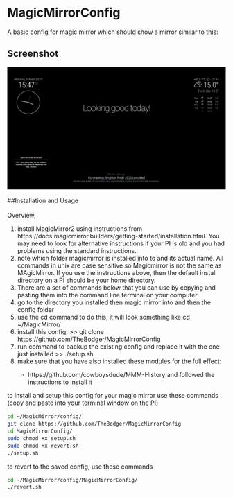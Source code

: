 # MagicMirrorConfig

A basic config for magic mirror which should show a mirror similar to this:

## Screenshot

![Technojam Config Screenshot](screenshot.bmp)

##Installation and Usage <BR><BR>
Overview, 
<ol>
<li>
install MagicMirror2 using instructions from https://docs.magicmirror.builders/getting-started/installation.html. You may need to look for alternative instructions if your PI is old and you had problems using the standard instructions.
</li>
  <li>
    note which folder magicmirror is installed into to and its actual name. All commands in unix are case sensitive so Magicmirror is not the same as MAgicMirror. If you use the instructions above, then the default install directory on a PI should be your home directory.
  </li>
  <li>
    There are a set of commands below that you can use by copying and pasting them into the command line terminal on your computer.
  </li>
  <li>
     go to the directory you installed then magic mirror into and then the config folder     
  </li>
  <li>
    use the cd command to do this, it will look something like cd ~/MagicMirror/
  </li>
  <li>
    install this config: >> git clone https://github.com/TheBodger/MagicMirrorConfig
  </li>
  <li>
    run  command to backup the existing config and replace it with the one just installed >> ./setup.sh
  </li>
  <li>
    make sure that you have also installed these modules for the full effect:
  </li>
  <ul>
  <li>https://github.com/cowboysdude/MMM-History and followed the instructions to install it</li>
  </ul>
</ol>  

to install and setup this config for your magic mirror use these commands (copy and paste into your terminal window on the PI)

```bash
cd ~/MagicMirror/config/
git clone https://github.com/TheBodger/MagicMirrorConfig
cd MagicMirrorConfig/
sudo chmod +x setup.sh
sudo chmod +x revert.sh
./setup.sh
```

to revert to the saved config, use these commands

```bash
cd ~/MagicMirror/config/MagicMirrorConfig/
./revert.sh
```
